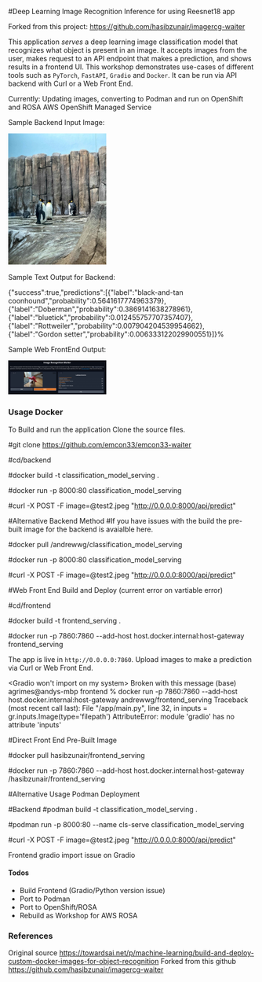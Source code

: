 #Deep Learning Image Recognition Inference for using Reesnet18 app 

Forked from this project: https://github.com/hasibzunair/imagercg-waiter

This application *serves* a deep learning image classification model that recognizes what object is present in an image. It accepts images from the user, makes request to an API endpoint that makes a prediction, and shows results in a frontend UI. This workshop demonstrates use-cases of different tools such as `PyTorch`, `FastAPI`, `Gradio` and `Docker`.
It can be run via API backend with Curl or a Web Front End. 

Currently: 
Updating images, converting to Podman and run on OpenShift and ROSA AWS OpenShift Managed Service 

Sample Backend Input Image: 
<p align="left">
  <a href="#"><img src="./frontend/test1.jpeg" width="200"></a> <br />
  <em> 
  </em>
</p>

Sample Text Output for Backend:

{"success":true,"predictions":[{"label":"black-and-tan coonhound","probability":0.5641617774963379},{"label":"Doberman","probability":0.3869141638278961},{"label":"bluetick","probability":0.012455757707357407},{"label":"Rottweiler","probability":0.007904204539954662},{"label":"Gordon setter","probability":0.006333122029900551}]}%


Sample Web FrontEnd Output:
<p align="left">
  <a href="#"><img src="./frontend/sample.jpeg" width="200"></a> <br />
  <em> 
  </em>
</p>

### Usage Docker
To Build and run the application Clone the source files. 

#git clone https://github.com/emcon33/emcon33-waiter

#cd<path>/backend

#docker build -t classification_model_serving .

#docker run -p 8000:80 classification_model_serving

#curl -X POST -F image=@test2.jpeg "http://0.0.0.0:8000/api/predict"

#Alternative Backend Method 
#If you have issues with the build the pre-built image for the backend is avaialble here.

#docker pull /andrewwg/classification_model_serving

#docker run -p 8000:80 classification_model_serving

#curl -X POST -F image=@test2.jpeg "http://0.0.0.0:8000/api/predict"


#Web Front End Build and Deploy (current error on vartiable error)

#cd<path>/frontend

#docker build -t frontend_serving .

#docker run -p 7860:7860 --add-host host.docker.internal:host-gateway frontend_serving

The app is live in `http://0.0.0.0:7860`. Upload images to make a prediction via Curl or Web Front End. 

<Gradio won't import on my system>
Broken with this message 
(base) agrimes@andys-mbp frontend % docker run -p 7860:7860 --add-host host.docker.internal:host-gateway andrewwg/frontend_serving 
Traceback (most recent call last):
  File "/app/main.py", line 32, in <module>
    inputs = gr.inputs.Image(type='filepath')
AttributeError: module 'gradio' has no attribute 'inputs'


#Direct Front End Pre-Built Image 

#docker pull hasibzunair/frontend_serving

#docker run -p 7860:7860 --add-host host.docker.internal:host-gateway /hasibzunair/frontend_serving





#Alternative Usage Podman Deployment

#Backend
#podman build -t classification_model_serving .

#podman run -p 8000:80 --name cls-serve classification_model_serving

#curl -X POST -F image=@test2.jpeg "http://0.0.0.0:8000/api/predict"


Frontend 
<see error above> gradio import issue on Gradio

#### Todos
* Build Frontend (Gradio/Python version issue) 
* Port to Podman 
* Port to OpenShift/ROSA
* Rebuild as Workshop for AWS ROSA

### References
Original source https://towardsai.net/p/machine-learning/build-and-deploy-custom-docker-images-for-object-recognition
Forked from this github https://github.com/hasibzunair/imagercg-waiter
